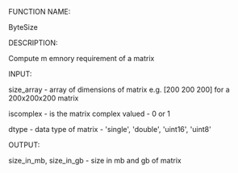 FUNCTION NAME:

  ByteSize

DESCRIPTION:

  Compute m emnory requirement of a matrix

INPUT:

  size_array - array of dimensions of matrix e.g. [200 200 200]
  for a 200x200x200 matrix
  
  iscomplex - is the matrix complex valued - 0 or 1
  
  dtype - data type of matrix - 'single', 'double', 'uint16', 'uint8'

OUTPUT:

  size_in_mb, size_in_gb - size in mb and gb of matrix
